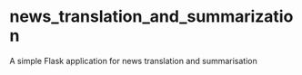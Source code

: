 # news_translation_and_summarization
A simple Flask application for news translation and summarisation
